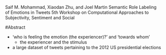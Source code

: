 Saif M. Mohammad, Xiaodan Zhu, and Joel Martin
Semantic Role Labeling of Emotions in Tweets
5th Workshop on Computational Approaches to Subjectivity, Sentiment and Social

#Abstract

* ‘who is feeling the emotion (the experiencer)?’ and ‘towards whom’ 
  * the experiencer and the stimulus
* a large dataset of tweets pertaining to the 2012 US presidential elections
